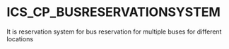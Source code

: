 # ICS_CP_BUSRESERVATIONSYSTEM

It is reservation system for bus reservation for multiple buses for different locations
